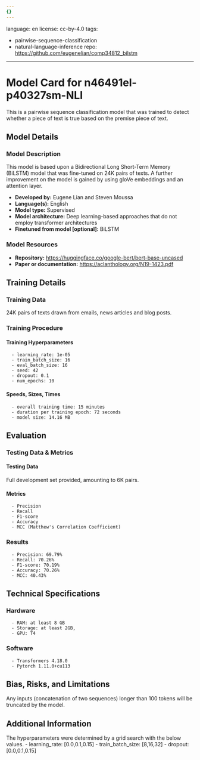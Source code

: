 ```yaml
---
{}
---
```

language: en
license: cc-by-4.0
tags:
- pairwise-sequence-classification
- natural-language-inference
repo: https://github.com/eugenelian/comp34812_bilstm

---

# Model Card for n46491el-p40327sm-NLI

<!-- Provide a quick summary of what the model is/does. -->

This is a pairwise sequence classification model that was trained to
      detect whether a piece of text is true based on the premise piece of text.


## Model Details

### Model Description

<!-- Provide a longer summary of what this model is. -->

This model is based upon a Bidirectional Long Short-Term Memory
      (BiLSTM) model that was fine-tuned on 24K pairs of texts. A further improvement on
      the model is gained by using gloVe embeddings and an attention layer.

- **Developed by:** Eugene Lian and Steven Moussa
- **Language(s):** English
- **Model type:** Supervised
- **Model architecture:** Deep learning-based approaches that do not employ transformer architectures
- **Finetuned from model [optional]:** BiLSTM

### Model Resources

<!-- Provide links where applicable. -->

- **Repository:** https://huggingface.co/google-bert/bert-base-uncased
- **Paper or documentation:** https://aclanthology.org/N19-1423.pdf

## Training Details

### Training Data

<!-- This is a short stub of information on the training data that was used, and documentation related to data pre-processing or additional filtering (if applicable). -->

24K pairs of texts drawn from emails, news articles and blog posts.

### Training Procedure

<!-- This relates heavily to the Technical Specifications. Content here should link to that section when it is relevant to the training procedure. -->

#### Training Hyperparameters

<!-- This is a summary of the values of hyperparameters used in training the model. -->


      - learning_rate: 1e-05
      - train_batch_size: 16
      - eval_batch_size: 16
      - seed: 42
      - dropout: 0.1
      - num_epochs: 10

#### Speeds, Sizes, Times

<!-- This section provides information about how roughly how long it takes to train the model and the size of the resulting model. -->


      - overall training time: 15 minutes
      - duration per training epoch: 72 seconds
      - model size: 14.16 MB

## Evaluation

<!-- This section describes the evaluation protocols and provides the results. -->

### Testing Data & Metrics

#### Testing Data

<!-- This should describe any evaluation data used (e.g., the development/validation set provided). -->

Full development set provided, amounting to 6K pairs.

#### Metrics

<!-- These are the evaluation metrics being used. -->


      - Precision
      - Recall
      - F1-score
      - Accuracy
      - MCC (Matthew's Correlation Coefficient)

### Results


      - Precision: 69.79%
      - Recall: 70.26%
      - F1-score: 70.19%
      - Accuracy: 70.26%
      - MCC: 40.43%

## Technical Specifications

### Hardware


      - RAM: at least 8 GB
      - Storage: at least 2GB,
      - GPU: T4

### Software


      - Transformers 4.18.0
      - Pytorch 1.11.0+cu113

## Bias, Risks, and Limitations

<!-- This section is meant to convey both technical and sociotechnical limitations. -->

Any inputs (concatenation of two sequences) longer than
      100 tokens will be truncated by the model.

## Additional Information

<!-- Any other information that would be useful for other people to know. -->

The hyperparameters were determined by a grid search with the below values.
      - learning_rate: [0.0,0.1,0.15]
      - train_batch_size: [8,16,32]
      - dropout: [0.0,0.1,0.15]
